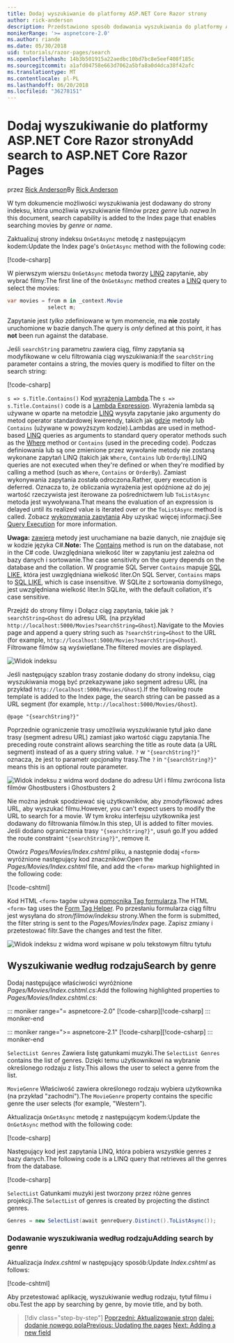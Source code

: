 ```yaml
---
title: Dodaj wyszukiwanie do platformy ASP.NET Core Razor strony
author: rick-anderson
description: Przedstawiono sposób dodawania wyszukiwania do platformy ASP.NET Core Razor stron
monikerRange: '>= aspnetcore-2.0'
ms.author: riande
ms.date: 05/30/2018
uid: tutorials/razor-pages/search
ms.openlocfilehash: 14b3b501915a22aedbc10bd7bc8e5eef408f185c
ms.sourcegitcommit: a1afd04758e663d7062a5bfa8a0d4dca38f42afc
ms.translationtype: MT
ms.contentlocale: pl-PL
ms.lasthandoff: 06/20/2018
ms.locfileid: "36278151"
---
```

# <a name="add-search-to-aspnet-core-razor-pages"></a><span data-ttu-id="73ace-103">Dodaj wyszukiwanie do platformy ASP.NET Core Razor strony</span><span class="sxs-lookup"><span data-stu-id="73ace-103">Add search to ASP.NET Core Razor Pages</span></span>

<span data-ttu-id="73ace-104">przez [Rick Anderson](https://twitter.com/RickAndMSFT)</span><span class="sxs-lookup"><span data-stu-id="73ace-104">By [Rick Anderson](https://twitter.com/RickAndMSFT)</span></span>

<span data-ttu-id="73ace-105">W tym dokumencie możliwości wyszukiwania jest dodawany do strony indeksu, która umożliwia wyszukiwanie filmów przez *genre* lub *nazwa*.</span><span class="sxs-lookup"><span data-stu-id="73ace-105">In this document, search capability is added to the Index page that enables searching movies by *genre* or *name*.</span></span>

<span data-ttu-id="73ace-106">Zaktualizuj strony indeksu `OnGetAsync` metodę z następującym kodem:</span><span class="sxs-lookup"><span data-stu-id="73ace-106">Update the Index page's `OnGetAsync` method with the following code:</span></span>

[!code-csharp[](razor-pages-start/sample/RazorPagesMovie/Pages/Movies/Index.cshtml.cs?name=snippet_1stSearch)]

<span data-ttu-id="73ace-107">W pierwszym wierszu `OnGetAsync` metoda tworzy [LINQ](/dotnet/csharp/programming-guide/concepts/linq/) zapytanie, aby wybrać filmy:</span><span class="sxs-lookup"><span data-stu-id="73ace-107">The first line of the `OnGetAsync` method creates a [LINQ](/dotnet/csharp/programming-guide/concepts/linq/) query to select the movies:</span></span>

```csharp
var movies = from m in _context.Movie
             select m;
```

<span data-ttu-id="73ace-108">Zapytanie jest *tylko* zdefiniowane w tym momencie, ma **nie** zostały uruchomione w bazie danych.</span><span class="sxs-lookup"><span data-stu-id="73ace-108">The query is *only* defined at this point, it has **not** been run against the database.</span></span>

<span data-ttu-id="73ace-109">Jeśli `searchString` parametru zawiera ciąg, filmy zapytania są modyfikowane w celu filtrowania ciąg wyszukiwania:</span><span class="sxs-lookup"><span data-stu-id="73ace-109">If the `searchString` parameter contains a string, the movies query is modified to filter on the search string:</span></span>

[!code-csharp[](razor-pages-start/sample/RazorPagesMovie/Pages/Movies/Index.cshtml.cs?name=snippet_SearchNull)]

<span data-ttu-id="73ace-110">`s => s.Title.Contains()` Kod [wyrażenia Lambda](/dotnet/csharp/programming-guide/statements-expressions-operators/lambda-expressions).</span><span class="sxs-lookup"><span data-stu-id="73ace-110">The `s => s.Title.Contains()` code is a [Lambda Expression](/dotnet/csharp/programming-guide/statements-expressions-operators/lambda-expressions).</span></span> <span data-ttu-id="73ace-111">Wyrażenia lambda są używane w oparte na metodzie [LINQ](/dotnet/csharp/programming-guide/concepts/linq/) wysyła zapytanie jako argumenty do metod operator standardowej kwerendy, takich jak [gdzie](/dotnet/csharp/programming-guide/concepts/linq/query-syntax-and-method-syntax-in-linq) metody lub `Contains` (używane w powyższym kodzie).</span><span class="sxs-lookup"><span data-stu-id="73ace-111">Lambdas are used in method-based [LINQ](/dotnet/csharp/programming-guide/concepts/linq/) queries as arguments to standard query operator methods such as the [Where](/dotnet/csharp/programming-guide/concepts/linq/query-syntax-and-method-syntax-in-linq) method or `Contains` (used in the preceding code).</span></span> <span data-ttu-id="73ace-112">Podczas definiowania lub są one zmienione przez wywołanie metody nie zostaną wykonane zapytań LINQ (takich jak `Where`, `Contains` lub `OrderBy`).</span><span class="sxs-lookup"><span data-stu-id="73ace-112">LINQ queries are not executed when they're defined or when they're modified by calling a method (such as `Where`, `Contains`  or `OrderBy`).</span></span> <span data-ttu-id="73ace-113">Zamiast wykonywania zapytania została odroczona.</span><span class="sxs-lookup"><span data-stu-id="73ace-113">Rather, query execution is deferred.</span></span> <span data-ttu-id="73ace-114">Oznacza to, że obliczania wyrażenia jest opóźnione aż do jej wartość rzeczywista jest iterowane za pośrednictwem lub `ToListAsync` metoda jest wywoływana.</span><span class="sxs-lookup"><span data-stu-id="73ace-114">That means the evaluation of an expression is delayed until its realized value is iterated over or the `ToListAsync` method is called.</span></span> <span data-ttu-id="73ace-115">Zobacz [wykonywania zapytania](/dotnet/framework/data/adonet/ef/language-reference/query-execution) Aby uzyskać więcej informacji.</span><span class="sxs-lookup"><span data-stu-id="73ace-115">See [Query Execution](/dotnet/framework/data/adonet/ef/language-reference/query-execution) for more information.</span></span>

<span data-ttu-id="73ace-116">**Uwaga:** [zawiera](/dotnet/api/system.data.objects.dataclasses.entitycollection-1.contains) metody jest uruchamiane na bazie danych, nie znajduje się w kodzie języka C#.</span><span class="sxs-lookup"><span data-stu-id="73ace-116">**Note:** The [Contains](/dotnet/api/system.data.objects.dataclasses.entitycollection-1.contains) method is run on the database, not in the C# code.</span></span> <span data-ttu-id="73ace-117">Uwzględniana wielkość liter w zapytaniu jest zależna od bazy danych i sortowanie.</span><span class="sxs-lookup"><span data-stu-id="73ace-117">The case sensitivity on the query depends on the database and the collation.</span></span> <span data-ttu-id="73ace-118">W programie SQL Server `Contains` mapuje [SQL LIKE](/sql/t-sql/language-elements/like-transact-sql), która jest uwzględniana wielkość liter.</span><span class="sxs-lookup"><span data-stu-id="73ace-118">On SQL Server, `Contains` maps to [SQL LIKE](/sql/t-sql/language-elements/like-transact-sql), which is case insensitive.</span></span> <span data-ttu-id="73ace-119">W SQLite z sortowania domyślnego, jest uwzględniana wielkość liter.</span><span class="sxs-lookup"><span data-stu-id="73ace-119">In SQLite, with the default collation, it's case sensitive.</span></span>

<span data-ttu-id="73ace-120">Przejdź do strony filmy i Dołącz ciąg zapytania, takie jak `?searchString=Ghost` do adresu URL (na przykład `http://localhost:5000/Movies?searchString=Ghost`).</span><span class="sxs-lookup"><span data-stu-id="73ace-120">Navigate to the Movies page and append a query string such as `?searchString=Ghost` to the URL (for example, `http://localhost:5000/Movies?searchString=Ghost`).</span></span> <span data-ttu-id="73ace-121">Filtrowane filmów są wyświetlane.</span><span class="sxs-lookup"><span data-stu-id="73ace-121">The filtered movies are displayed.</span></span>

![Widok indeksu](search/_static/ghost.png)

<span data-ttu-id="73ace-123">Jeśli następujący szablon trasy zostanie dodany do strony indeksu, ciąg wyszukiwania mogą być przekazywane jako segment adresu URL (na przykład `http://localhost:5000/Movies/Ghost`).</span><span class="sxs-lookup"><span data-stu-id="73ace-123">If the following route template is added to the Index page, the search string can be passed as a URL segment (for example, `http://localhost:5000/Movies/Ghost`).</span></span>

```cshtml
@page "{searchString?}"
```

<span data-ttu-id="73ace-124">Poprzednie ograniczenie trasy umożliwia wyszukiwanie tytuł jako dane trasy (segment adresu URL) zamiast jako wartość ciągu zapytania.</span><span class="sxs-lookup"><span data-stu-id="73ace-124">The preceding route constraint allows searching the title as route data (a URL segment) instead of as a query string value.</span></span>  <span data-ttu-id="73ace-125">`?` w `"{searchString?}"` oznacza, że jest to parametr opcjonalny trasy.</span><span class="sxs-lookup"><span data-stu-id="73ace-125">The `?` in `"{searchString?}"` means this is an optional route parameter.</span></span>

![Widok indeksu z widma word dodane do adresu Url i filmu zwrócona lista filmów Ghostbusters i Ghostbusters 2](search/_static/g2.png)

<span data-ttu-id="73ace-127">Nie można jednak spodziewać się użytkowników, aby zmodyfikować adres URL, aby wyszukać filmu.</span><span class="sxs-lookup"><span data-stu-id="73ace-127">However, you can't expect users to modify the URL to search for a movie.</span></span> <span data-ttu-id="73ace-128">W tym kroku interfejsu użytkownika jest dodawany do filtrowania filmów.</span><span class="sxs-lookup"><span data-stu-id="73ace-128">In this step, UI is added to filter movies.</span></span> <span data-ttu-id="73ace-129">Jeśli dodano ograniczenia trasy `"{searchString?}"`, usuń go.</span><span class="sxs-lookup"><span data-stu-id="73ace-129">If you added the route constraint `"{searchString?}"`, remove it.</span></span>

<span data-ttu-id="73ace-130">Otwórz *Pages/Movies/Index.cshtml* pliku, a następnie dodaj `<form>` wyróżnione następujący kod znaczników:</span><span class="sxs-lookup"><span data-stu-id="73ace-130">Open the *Pages/Movies/Index.cshtml* file, and add the `<form>` markup highlighted in the following code:</span></span>

[!code-cshtml[](razor-pages-start/sample/RazorPagesMovie/Pages/Movies/Index2.cshtml?highlight=14-19&range=1-22)]

<span data-ttu-id="73ace-131">Kod HTML `<form>` tagów używa [pomocnika Tag formularza](xref:mvc/views/working-with-forms#the-form-tag-helper).</span><span class="sxs-lookup"><span data-stu-id="73ace-131">The HTML `<form>` tag uses the [Form Tag Helper](xref:mvc/views/working-with-forms#the-form-tag-helper).</span></span> <span data-ttu-id="73ace-132">Po przesłaniu formularza ciąg filtru jest wysyłana do *stron/filmów/indeksu* strony.</span><span class="sxs-lookup"><span data-stu-id="73ace-132">When the form is submitted, the filter string is sent to the *Pages/Movies/Index* page.</span></span> <span data-ttu-id="73ace-133">Zapisz zmiany i przetestować filtr.</span><span class="sxs-lookup"><span data-stu-id="73ace-133">Save the changes and test the filter.</span></span>

![Widok indeksu z widma word wpisane w polu tekstowym filtru tytułu](search/_static/filter.png)

## <a name="search-by-genre"></a><span data-ttu-id="73ace-135">Wyszukiwanie według rodzaju</span><span class="sxs-lookup"><span data-stu-id="73ace-135">Search by genre</span></span>

<span data-ttu-id="73ace-136">Dodaj następujące właściwości wyróżnione *Pages/Movies/Index.cshtml.cs*:</span><span class="sxs-lookup"><span data-stu-id="73ace-136">Add the following highlighted properties to *Pages/Movies/Index.cshtml.cs*:</span></span>

::: moniker range="= aspnetcore-2.0"
<span data-ttu-id="73ace-137">[!code-csharp[](razor-pages-start/sample/RazorPagesMovie/Pages/Movies/Index.cshtml.cs?name=snippet_newProps&highlight=11-999)]</span><span class="sxs-lookup"><span data-stu-id="73ace-137">[!code-csharp[](razor-pages-start/sample/RazorPagesMovie/Pages/Movies/Index.cshtml.cs?name=snippet_newProps&highlight=11-999)]</span></span>
::: moniker-end

::: moniker range=">= aspnetcore-2.1"
<span data-ttu-id="73ace-138">[!code-csharp[](razor-pages-start/sample/RazorPagesMovie21/Pages/Movies/Index.cshtml.cs?name=snippet_newProps&highlight=11-999)]</span><span class="sxs-lookup"><span data-stu-id="73ace-138">[!code-csharp[](razor-pages-start/sample/RazorPagesMovie21/Pages/Movies/Index.cshtml.cs?name=snippet_newProps&highlight=11-999)]</span></span>
::: moniker-end


<span data-ttu-id="73ace-139">`SelectList Genres` Zawiera listę gatunkami muzyki.</span><span class="sxs-lookup"><span data-stu-id="73ace-139">The `SelectList Genres` contains the list of genres.</span></span> <span data-ttu-id="73ace-140">Dzięki temu użytkownikowi na wybranie określonego rodzaju z listy.</span><span class="sxs-lookup"><span data-stu-id="73ace-140">This allows the user to select a genre from the list.</span></span>

<span data-ttu-id="73ace-141">`MovieGenre` Właściwość zawiera określonego rodzaju wybiera użytkownika (na przykład "zachodni").</span><span class="sxs-lookup"><span data-stu-id="73ace-141">The `MovieGenre` property contains the specific genre the user selects (for example, "Western").</span></span>

<span data-ttu-id="73ace-142">Aktualizacja `OnGetAsync` metodę z następującym kodem:</span><span class="sxs-lookup"><span data-stu-id="73ace-142">Update the `OnGetAsync` method with the following code:</span></span>

[!code-csharp[](razor-pages-start/sample/RazorPagesMovie/Pages/Movies/Index.cshtml.cs?name=snippet_SearchGenre)]

<span data-ttu-id="73ace-143">Następujący kod jest zapytania LINQ, która pobiera wszystkie genres z bazy danych.</span><span class="sxs-lookup"><span data-stu-id="73ace-143">The following code is a LINQ query that retrieves all the genres from the database.</span></span>

[!code-csharp[](razor-pages-start/sample/RazorPagesMovie/Pages/Movies/Index.cshtml.cs?name=snippet_LINQ)]

<span data-ttu-id="73ace-144">`SelectList` Gatunkami muzyki jest tworzony przez różne genres projekcji.</span><span class="sxs-lookup"><span data-stu-id="73ace-144">The `SelectList` of genres is created by projecting the distinct genres.</span></span>

<!-- BUG in OPS
Tag snippet_selectlist's start line '75' should be less than end line '29' when resolving "[!code-csharp[](razor-pages-start/sample/RazorPagesMovie/Pages/Movies/Index.cshtml.cs?name=snippet_SelectList)]"

There's no start line.

[!code-csharp[](razor-pages-start/sample/RazorPagesMovie/Pages/Movies/Index.cshtml.cs?name=snippet_SelectList)]
-->

```csharp
Genres = new SelectList(await genreQuery.Distinct().ToListAsync());
```

### <a name="adding-search-by-genre"></a><span data-ttu-id="73ace-145">Dodawanie wyszukiwania według rodzaju</span><span class="sxs-lookup"><span data-stu-id="73ace-145">Adding search by genre</span></span>

<span data-ttu-id="73ace-146">Aktualizacja *Index.cshtml* w następujący sposób:</span><span class="sxs-lookup"><span data-stu-id="73ace-146">Update *Index.cshtml* as follows:</span></span>

[!code-cshtml[](razor-pages-start/sample/RazorPagesMovie/Pages/Movies/IndexFormGenreNoRating.cshtml?highlight=16-18&range=1-26)]

<span data-ttu-id="73ace-147">Aby przetestować aplikację, wyszukiwanie według rodzaju, tytuł filmu i obu.</span><span class="sxs-lookup"><span data-stu-id="73ace-147">Test the app by searching by genre, by movie title, and by both.</span></span>

> [!div class="step-by-step"]
> <span data-ttu-id="73ace-148">[Poprzedni: Aktualizowanie stron](xref:tutorials/razor-pages/da1)
> [dalej: dodanie nowego pola](xref:tutorials/razor-pages/new-field)</span><span class="sxs-lookup"><span data-stu-id="73ace-148">[Previous: Updating the pages](xref:tutorials/razor-pages/da1)
[Next: Adding a new field](xref:tutorials/razor-pages/new-field)</span></span>
